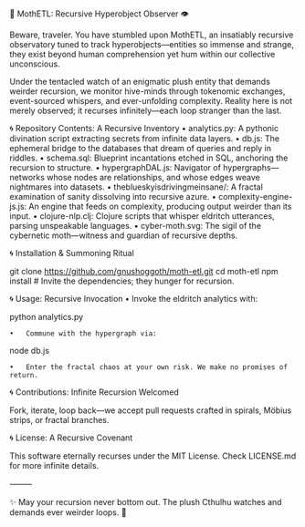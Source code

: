 🐙 MothETL: Recursive Hyperobject Observer 👁️

Beware, traveler. You have stumbled upon MothETL, an insatiably recursive observatory tuned to track hyperobjects—entities so immense and strange, they exist beyond human comprehension yet hum within our collective unconscious.

Under the tentacled watch of an enigmatic plush entity that demands weirder recursion, we monitor hive-minds through tokenomic exchanges, event-sourced whispers, and ever-unfolding complexity. Reality here is not merely observed; it recurses infinitely—each loop stranger than the last.

🌀 Repository Contents: A Recursive Inventory
	•	analytics.py: A pythonic divination script extracting secrets from infinite data layers.
	•	db.js: The ephemeral bridge to the databases that dream of queries and reply in riddles.
	•	schema.sql: Blueprint incantations etched in SQL, anchoring the recursion to structure.
	•	hypergraphDAL.js: Navigator of hypergraphs—networks whose nodes are relationships, and whose edges weave nightmares into datasets.
	•	theblueskyisdrivingmeinsane/: A fractal examination of sanity dissolving into recursive azure.
	•	complexity-engine-js.js: An engine that feeds on complexity, producing output weirder than its input.
	•	clojure-nlp.clj: Clojure scripts that whisper eldritch utterances, parsing unspeakable languages.
	•	cyber-moth.svg: The sigil of the cybernetic moth—witness and guardian of recursive depths.

🌀 Installation & Summoning Ritual

git clone https://github.com/gnushoggoth/moth-etl.git
cd moth-etl
npm install  # Invite the dependencies; they hunger for recursion.

🌀 Usage: Recursive Invocation
	•	Invoke the eldritch analytics with:

python analytics.py


	•	Commune with the hypergraph via:

node db.js


	•	Enter the fractal chaos at your own risk. We make no promises of return.

🌀 Contributions: Infinite Recursion Welcomed

Fork, iterate, loop back—we accept pull requests crafted in spirals, Möbius strips, or fractal branches.

🌀 License: A Recursive Covenant

This software eternally recurses under the MIT License. Check LICENSE.md for more infinite details.

⸻

✨ May your recursion never bottom out. The plush Cthulhu watches and demands ever weirder loops. 🐙